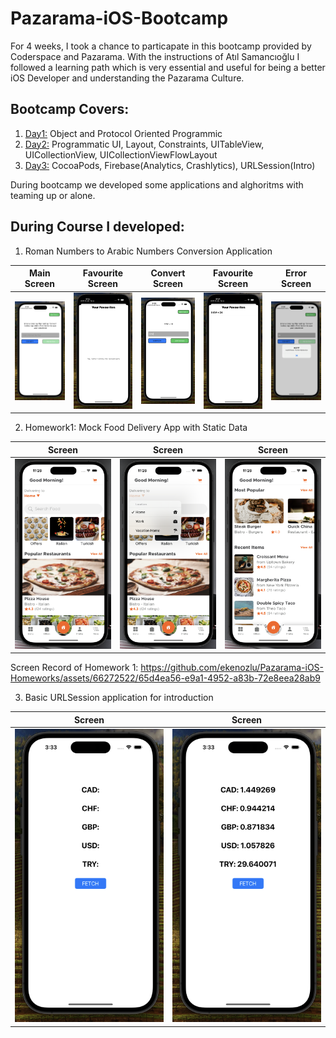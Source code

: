 # Pazarama-iOS-Bootcamp
For 4 weeks, I took a chance to particapate in this bootcamp provided by Coderspace and Pazarama. With the instructions of Atıl Samancıoğlu I followed a learning path which is very essential and useful for being a better iOS Developer and understanding the Pazarama Culture.

## Bootcamp Covers:
1. [Day1:](https://github.com/ekenozlu/Pazarama-iOS-Bootcamp/tree/main/Day1) Object and Protocol Oriented Programmic
2. [Day2:](https://github.com/ekenozlu/Pazarama-iOS-Bootcamp/tree/main/Day2) Programmatic UI, Layout, Constraints, UITableView, UICollectionView, UICollectionViewFlowLayout
3. [Day3:](https://github.com/ekenozlu/Pazarama-iOS-Bootcamp/tree/main/Day3) CocoaPods, Firebase(Analytics, Crashlytics), URLSession(Intro)

During bootcamp we developed some applications and alghoritms with teaming up or alone.
## During Course I developed:
1. Roman Numbers to Arabic Numbers Conversion Application

| Main Screen | Favourite Screen | Convert Screen | Favourite Screen | Error Screen |
| ----------- | ---------------- | -------------- | ---------------- | ------------ |
| ![Main Screen](https://github.com/ekenozlu/Pazarama-iOS-Bootcamp/blob/main/Day1/RomanToIntegerApp/GitImages/image1.png "Main Screen") | ![Favourite Screen](https://github.com/ekenozlu/Pazarama-iOS-Bootcamp/blob/main/Day1/RomanToIntegerApp/GitImages/image2.png "Favourite Screen") | ![Convert Screen](https://github.com/ekenozlu/Pazarama-iOS-Bootcamp/blob/main/Day1/RomanToIntegerApp/GitImages/image3.png "Convert Screen") | ![Favourite Screen](https://github.com/ekenozlu/Pazarama-iOS-Bootcamp/blob/main/Day1/RomanToIntegerApp/GitImages/image4.png "Favourite Screen") | ![Error Screen](https://github.com/ekenozlu/Pazarama-iOS-Bootcamp/blob/main/Day1/RomanToIntegerApp/GitImages/image5.png "Error Screen") |

2. Homework1: Mock Food Delivery App with Static Data

| Screen | Screen | Screen |
| ------ | ------ | ------ |
| ![Screen](https://github.com/ekenozlu/Pazarama-iOS-Homeworks/blob/main/Homework1/GitImages/screen1.png "Screen") | ![Screen](https://github.com/ekenozlu/Pazarama-iOS-Homeworks/blob/main/Homework1/GitImages/screen2.png "Screen") | ![Screen](https://github.com/ekenozlu/Pazarama-iOS-Homeworks/blob/main/Homework1/GitImages/screen3.png "Screen") |

Screen Record of Homework 1: https://github.com/ekenozlu/Pazarama-iOS-Homeworks/assets/66272522/65d4ea56-e9a1-4952-a83b-72e8eea28ab9

3. Basic URLSession application for introduction

| Screen | Screen |
| ------ | ------ |
| ![Screen](https://github.com/ekenozlu/Pazarama-iOS-Bootcamp/blob/main/Day3/URLSession%20Demo/GitImages/image1.png "Screen") | ![Screen](https://github.com/ekenozlu/Pazarama-iOS-Bootcamp/blob/main/Day3/URLSession%20Demo/GitImages/image2.png "Screen") |
